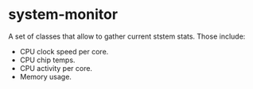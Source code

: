 # system-monitor

A set of classes that allow to gather current ststem stats.
Those include:
* CPU clock speed per core.
* CPU chip temps.
* CPU activity per core.
* Memory usage.

